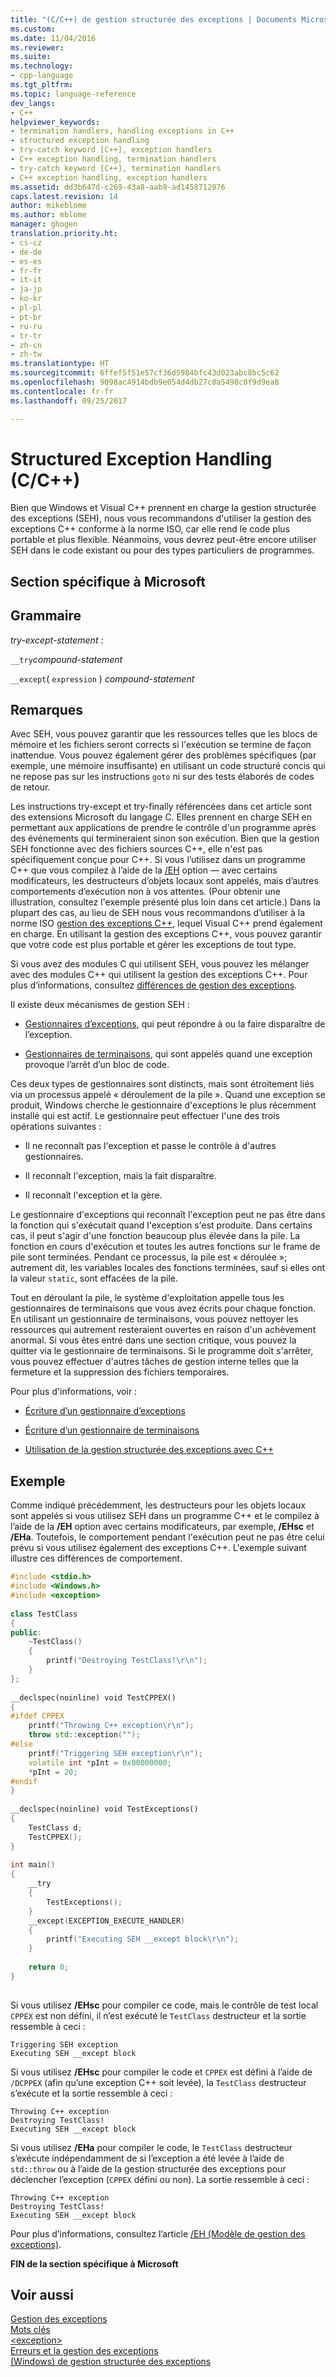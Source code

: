 ```yaml
---
title: "(C/C++) de gestion structurée des exceptions | Documents Microsoft"
ms.custom: 
ms.date: 11/04/2016
ms.reviewer: 
ms.suite: 
ms.technology:
- cpp-language
ms.tgt_pltfrm: 
ms.topic: language-reference
dev_langs:
- C++
helpviewer_keywords:
- termination handlers, handling exceptions in C++
- structured exception handling
- try-catch keyword [C++], exception handlers
- C++ exception handling, termination handlers
- try-catch keyword [C++], termination handlers
- C++ exception handling, exception handlers
ms.assetid: dd3b647d-c269-43a8-aab9-ad1458712976
caps.latest.revision: 14
author: mikeblome
ms.author: mblome
manager: ghogen
translation.priority.ht:
- cs-cz
- de-de
- es-es
- fr-fr
- it-it
- ja-jp
- ko-kr
- pl-pl
- pt-br
- ru-ru
- tr-tr
- zh-cn
- zh-tw
ms.translationtype: HT
ms.sourcegitcommit: 6ffef5f51e57cf36d5984bfc43d023abc8bc5c62
ms.openlocfilehash: 9098ac4914bdb9e054d4db27c0a5498c0f9d9ea8
ms.contentlocale: fr-fr
ms.lasthandoff: 09/25/2017

---
```

# <a name="structured-exception-handling-cc"></a>Structured Exception Handling (C/C++)
Bien que Windows et Visual C++ prennent en charge la gestion structurée des exceptions (SEH), nous vous recommandons d'utiliser la gestion des exceptions C++ conforme à la norme ISO, car elle rend le code plus portable et plus flexible. Néanmoins, vous devrez peut-être encore utiliser SEH dans le code existant ou pour des types particuliers de programmes.  
  
## <a name="microsoft-specific"></a>Section spécifique à Microsoft  
  
## <a name="grammar"></a>Grammaire  
 *try-except-statement* :  
  
 `__try`*compound-statement*  
  
 `__except`( `expression` ) *compound-statement*  
  
## <a name="remarks"></a>Remarques  
 Avec SEH, vous pouvez garantir que les ressources telles que les blocs de mémoire et les fichiers seront corrects si l'exécution se termine de façon inattendue. Vous pouvez également gérer des problèmes spécifiques (par exemple, une mémoire insuffisante) en utilisant un code structuré concis qui ne repose pas sur les instructions `goto` ni sur des tests élaborés de codes de retour.   
  
 Les instructions try-except et try-finally référencées dans cet article sont des extensions Microsoft du langage C. Elles prennent en charge SEH en permettant aux applications de prendre le contrôle d'un programme après des événements qui termineraient sinon son exécution. Bien que la gestion SEH fonctionne avec des fichiers sources C++, elle n'est pas spécifiquement conçue pour C++. Si vous l’utilisez dans un programme C++ que vous compilez à l’aide de la [/EH](../build/reference/eh-exception-handling-model.md) option — avec certains modificateurs, les destructeurs d’objets locaux sont appelés, mais d’autres comportements d’exécution non à vos attentes. (Pour obtenir une illustration, consultez l'exemple présenté plus loin dans cet article.)  Dans la plupart des cas, au lieu de SEH nous vous recommandons d’utiliser à la norme ISO [gestion des exceptions C++](../cpp/try-throw-and-catch-statements-cpp.md), lequel Visual C++ prend également en charge. En utilisant la gestion des exceptions C++, vous pouvez garantir que votre code est plus portable et gérer les exceptions de tout type.  
  
 Si vous avez des modules C qui utilisent SEH, vous pouvez les mélanger avec des modules C++ qui utilisent la gestion des exceptions C++. Pour plus d’informations, consultez [différences de gestion des exceptions](../cpp/exception-handling-differences.md).  
  
 Il existe deux mécanismes de gestion SEH :  
  
-   [Gestionnaires d’exceptions](../cpp/writing-an-exception-handler.md), qui peut répondre à ou la faire disparaître de l’exception.  
  
-   [Gestionnaires de terminaisons](../cpp/writing-a-termination-handler.md), qui sont appelés quand une exception provoque l’arrêt d’un bloc de code.  
  
 Ces deux types de gestionnaires sont distincts, mais sont étroitement liés via un processus appelé « déroulement de la pile ». Quand une exception se produit, Windows cherche le gestionnaire d'exceptions le plus récemment installé qui est actif. Le gestionnaire peut effectuer l'une des trois opérations suivantes :  
  
-   Il ne reconnaît pas l'exception et passe le contrôle à d'autres gestionnaires.  
  
-   Il reconnaît l'exception, mais la fait disparaître.  
  
-   Il reconnaît l'exception et la gère.  
  
 Le gestionnaire d'exceptions qui reconnaît l'exception peut ne pas être dans la fonction qui s'exécutait quand l'exception s'est produite. Dans certains cas, il peut s'agir d'une fonction beaucoup plus élevée dans la pile. La fonction en cours d'exécution et toutes les autres fonctions sur le frame de pile sont terminées. Pendant ce processus, la pile est « déroulée »; autrement dit, les variables locales des fonctions terminées, sauf si elles ont la valeur `static`, sont effacées de la pile.  
  
 Tout en déroulant la pile, le système d'exploitation appelle tous les gestionnaires de terminaisons que vous avez écrits pour chaque fonction. En utilisant un gestionnaire de terminaisons, vous pouvez nettoyer les ressources qui autrement resteraient ouvertes en raison d'un achèvement anormal. Si vous êtes entré dans une section critique, vous pouvez la quitter via le gestionnaire de terminaisons. Si le programme doit s'arrêter, vous pouvez effectuer d'autres tâches de gestion interne telles que la fermeture et la suppression des fichiers temporaires.  
  
 Pour plus d'informations, voir :  
  
-   [Écriture d’un gestionnaire d’exceptions](../cpp/writing-an-exception-handler.md)  
  
-   [Écriture d’un gestionnaire de terminaisons](../cpp/writing-a-termination-handler.md)  
  
-   [Utilisation de la gestion structurée des exceptions avec C++](../cpp/using-structured-exception-handling-with-cpp.md)  
  
## <a name="example"></a>Exemple  
 Comme indiqué précédemment, les destructeurs pour les objets locaux sont appelés si vous utilisez SEH dans un programme C++ et le compilez à l’aide de la **/EH** option avec certains modificateurs, par exemple, **/EHsc** et **/EHa**. Toutefois, le comportement pendant l'exécution peut ne pas être celui prévu si vous utilisez également des exceptions C++. L'exemple suivant illustre ces différences de comportement.  
  
```cpp  
#include <stdio.h>  
#include <Windows.h>  
#include <exception>  
  
class TestClass  
{  
public:  
    ~TestClass()  
    {  
        printf("Destroying TestClass!\r\n");  
    }  
};  
  
__declspec(noinline) void TestCPPEX()  
{  
#ifdef CPPEX  
    printf("Throwing C++ exception\r\n");  
    throw std::exception("");  
#else  
    printf("Triggering SEH exception\r\n");  
    volatile int *pInt = 0x00000000;  
    *pInt = 20;  
#endif  
}  
  
__declspec(noinline) void TestExceptions()  
{  
    TestClass d;  
    TestCPPEX();  
}  
  
int main()  
{  
    __try  
    {  
        TestExceptions();  
    }  
    __except(EXCEPTION_EXECUTE_HANDLER)  
    {  
        printf("Executing SEH __except block\r\n");  
    }  
  
    return 0;  
}  
  
```  
  
 Si vous utilisez **/EHsc** pour compiler ce code, mais le contrôle de test local `CPPEX` est non défini, il n’est exécuté le `TestClass` destructeur et la sortie ressemble à ceci :  
  
```Output  
Triggering SEH exception  
Executing SEH __except block  
```  
  
 Si vous utilisez **/EHsc** pour compiler le code et `CPPEX` est défini à l’aide de `/DCPPEX` (afin qu’une exception C++ soit levée), la `TestClass` destructeur s’exécute et la sortie ressemble à ceci :  
  
```Output  
Throwing C++ exception  
Destroying TestClass!  
Executing SEH __except block  
```  
  
 Si vous utilisez **/EHa** pour compiler le code, le `TestClass` destructeur s’exécute indépendamment de si l’exception a été levée à l’aide de `std::throw` ou à l’aide de la gestion structurée des exceptions pour déclencher l’exception (`CPPEX` défini ou non). La sortie ressemble à ceci :  
  
```Output  
Throwing C++ exception  
Destroying TestClass!  
Executing SEH __except block  
```  
  
 Pour plus d’informations, consultez l’article [/EH (Modèle de gestion des exceptions)](../build/reference/eh-exception-handling-model.md).  
  
**FIN de la section spécifique à Microsoft**  
  
## <a name="see-also"></a>Voir aussi  
 [Gestion des exceptions](../cpp/exception-handling-in-visual-cpp.md)   
 [Mots clés](../cpp/keywords-cpp.md)   
 [\<exception>](../standard-library/exception.md)   
 [Erreurs et la gestion des exceptions](../cpp/errors-and-exception-handling-modern-cpp.md)   
 [(Windows) de gestion structurée des exceptions](http://msdn.microsoft.com/library/windows/desktop/ms680657.aspx)
